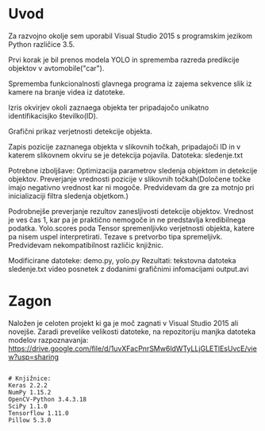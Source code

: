 
# Uvod
Za razvojno okolje sem uporabil Visual Studio 2015 s programskim jezikom Python različice 3.5.

Prvi korak je bil prenos modela YOLO in sprememba razreda predikcije objektov v avtomobile("car").

Sprememba funkcionalnosti glavnega programa iz zajema sekvence slik iz kamere na branje videa iz datoteke. 

Izris okvirjev okoli zaznaega objekta ter pripadajočo unikatno identifikacisjko številko(ID).

Grafični prikaz verjetnosti detekcije objekta.

Zapis pozicije zaznanega objekta v slikovnih točkah, pripadajoči ID in v katerem slikovnem okviru se je detekcija pojavila.
Datoteka: sledenje.txt

Potrebne izboljšave:
Optimizacija parametrov sledenja objektom in detekcije objektov.
Preverjanje vrednosti pozicije v slikovnih točkah(Določene točke imajo negativno vrednost kar ni mogoče. Predvidevam da gre za motnjo pri inicializaciji filtra sledenja  objetkom.)

Podrobnejše preverjanje rezultov zanesljivosti detekcije objektov. Vrednost je ves čas 1, kar pa je praktično nemogoče in ne predstavlja kredibilnega podatka. Yolo.scores poda Tensor spremenljivko verjetnosti objekta, katere pa nisem uspel interpretirati. Tezave s pretvorbo tipa spremeljivk. Predvidevam nekompatibilnost različic knjižnic.

Modificirane datoteke: demo.py, yolo.py
Rezultati: tekstovna datoteka sledenje.txt
           video posnetek z dodanimi grafičnimi infomacijami output.avi

# Zagon

Naložen je celoten projekt ki ga je moč zagnati v Visual Studio 2015 ali novejše. Zaradi prevelike velikosti datoteke, na repozitoriju manjka datoteka modelov razpoznavanja: https://drive.google.com/file/d/1uvXFacPnrSMw6ldWTyLLjGLETlEsUvcE/view?usp=sharing


  ```

# Knjižnice:
  Keras 2.2.2
  NumPy 1.15.2
  OpenCV-Python 3.4.3.18
  SciPy 1.1.0
  Tensorflow 1.11.0
  Pillow 5.3.0


 

